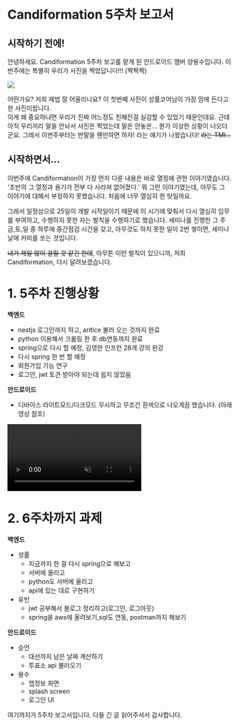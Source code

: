# Candiformation 5주차 보고서

## 시작하기 전에!
안녕하세요. Candiformation 5주차 보고를 맡게 된 안드로이드 맴버 양용수입니다. 이번주에는 특별히 우리가 사진을 찍었답니다!!! (짝짝짝)

<a href='https://ifh.cc/v-WS9hNZ' target='_blank'><img src='https://ifh.cc/g/WS9hNZ.jpg' border='0'></a>


어떤가요? 저희 제법 잘 어울리나요? 이 첫번째 사진이 성률코어님이 가장 맘에 든다고 한 사진이랍니다.   
이게 왜 중요하냐면 우리가 진짜 어느정도 친해진걸 실감할 수 있었기 때문인데요. 근데 아직 우리끼리 말을 안놔서 사진은 찍었는데 말은 안놓은... 뭔가 이상한 상황이 나오더군요. 그레서 이번주부터는 반말을 웬만하면 하자! 라는 얘기가 나왔습니다! ~~라는 TMI...~~



## 시작하면서...

이번주에 Candiformation이 가장 먼저 다룬 내용은 바로 열정에 관한 이야기였습니다. '초반의 그 열정과 용기가 전부 다 사라져 없어졌다.' 뭐 그런 이야기였는데, 아무도 그 이야기에 대해서 부정하지 못했습니다. 처음에 너무 열심히 한 탓일까요. 

그래서 일정상으로 25일이 개발 시작일이기 때문에 이 시기에 맞춰서 다시 열심히 임무를 부여하고, 수행하지 못한 자는 벌칙을 수행하기로 했습니다. 세미나를 진행한 그 주 금,토,일 중 하루에 중간점검 시간을 갖고, 아무것도 하지 못한 일이 2번 쌓이면, 세미나 날에 커피를 쏘는 것입니다. 

~~내가 제일 많이 걸릴 것 같긴 한데~~, 아무튼 이런 벌칙이 있으니까, 저희 Candiformation, 다시 달려보겠습니다. 

# 1. 5주차 진행상황


**백엔드**

- nestjs 로그인까지 하고, aritlce 불러 오는 것까지 완료
- python 이용해서 크롤링 한 후 db연동까지 완료
- spring으로 다시 할 예정, 김영한 인프런 28개 강의 완강
- 다시 spring 한 번 할 예정
- 회원가입 기능 연구
- 로그인, jwt 토큰 받아야 되는데 쉽지 않았음
  

**안드로이드**

- 디바이스 라이트모드/다크모드 무시하고 무조건 흰색으로 나오게끔 했습니다.  (아래 영상 참조)

<a href='https://ifh.cc/v-TKKvgu' target='_blank'><video src='https://ifh.cc/v/TKKvgu.mp4' muted autoplay loop playsinline></a>


# 2. 6주차까지 과제

**백엔드**

- 성률
    - 지금까지 한 걸 다시 spring으로 해보고
    - 서버에 올리고
    - python도 서버에 올리고
    - api에 있는 대로 구현하기
- 유빈
    - jwt 공부해서 블로그 정리하고(로그인, 로그아웃)
    - spring을 aws에 올려보기,sql도 연동, postman까지 해보기

**안드로이드**

- 승언
    - 대선까지 남은 날짜 계산하기
    - 투표소 api 불러오기
- 용수
    - 앱정보 화면
    - splash screen
    - 로그인 UI

여기까지가 5주차 보고서입니다. 다들 긴 글 읽어주셔서 감사합니다.




